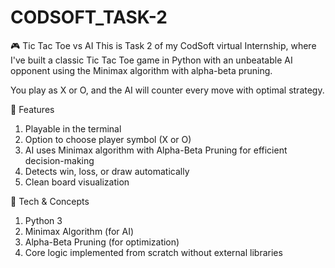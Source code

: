# CODSOFT_TASK-2

🎮 Tic Tac Toe vs AI
This is Task 2 of my CodSoft virtual Internship, where I've built a classic Tic Tac Toe game in Python with an unbeatable AI opponent using the Minimax algorithm with alpha-beta pruning.

You play as X or O, and the AI will counter every move with optimal strategy.

🤖 Features
1. Playable in the terminal
2. Option to choose player symbol (X or O)
3. AI uses Minimax algorithm with Alpha-Beta Pruning for efficient decision-making
4. Detects win, loss, or draw automatically
5. Clean board visualization

🧠 Tech & Concepts
1. Python 3
2. Minimax Algorithm (for AI)
3. Alpha-Beta Pruning (for optimization)
4. Core logic implemented from scratch without external libraries

